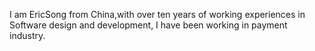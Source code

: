 I am EricSong from China,with over ten years of working experiences in Software design and development, I have been working in payment industry.
